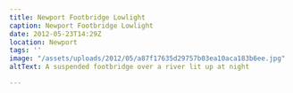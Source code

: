 ```yaml
---
title: Newport Footbridge Lowlight
caption: Newport Footbridge Lowlight
date: 2012-05-23T14:29Z
location: Newport
tags: ''
image: "/assets/uploads/2012/05/a87f17635d29757b03ea10aca183b6ee.jpg"
altText: A suspended footbridge over a river lit up at night

---
```

